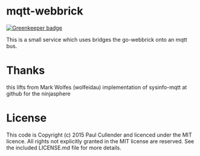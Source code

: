 # mqtt-webbrick

[![Greenkeeper badge](https://badges.greenkeeper.io/paulcull/mqtt-webbrick.svg)](https://greenkeeper.io/)

This is a small service which uses bridges the go-webbrick onto an mqtt bus.

# Thanks

this lifts from Mark Wolfes (wolfeidau) implementation of sysinfo-mqtt at github for the ninjasphere

# License

This code is Copyright (c) 2015 Paul Cullender and licenced under the MIT licence. All rights not explicitly granted in the MIT license are reserved. See the included LICENSE.md file for more details.